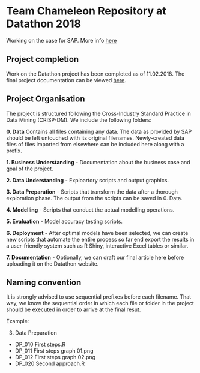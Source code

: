 # Team Chameleon Repository at Datathon 2018
Working on the case for SAP. More info [here](https://www.datasciencesociety.net/datathon/2018/02/04/the-sap-case-analyze-sales/)

## Project completion
Work on the Datathon project has been completed as of 11.02.2018. The final project documentation can be viewed [here](https://raw.githubusercontent.com/Bugzey/Chameleon-SAP/master/7.%20Documentation/Doc_0200%20PaperDraft.md).

## Project Organisation
The project is structured following the Cross-Industry Standard Practice in Data Mining (CRISP-DM). We include the following folders:

**0. Data** Contains all files containing any data. The data as provided by SAP should be left untouched with its original filenames. Newly-created data files of files imported from elsewhere can be included here along with a prefix.

**1. Business Understanding** - Documentation about the business case and goal of the project.

**2. Data Understanding** - Exploartory scripts and output graphics.

**3. Data Preparation** - Scripts that transform the data after a thorough exploration phase. The output from the scripts can be saved in 0. Data.

**4. Modelling** - Scripts that conduct the actual modelling operations.

**5. Evaluation** - Model accuracy testing scripts.

**6. Deployment** - After optimal models have been selected, we can create new scripts that automate the entire process so far end export the results in a user-friendly system such as R Shiny, interactive Excel tables or similar. 

**7. Documentation** \- Optionally, we can draft our final article here before uploading it on the Datathon website.

## Naming convention
It is strongly advised to use sequential prefixes before each filename. That way, we know the sequential order in which
each file or folder in the project should be executed in order to arrive at the final resut.

Example:

3. Data Preparation

* DP\_010 First steps.R
* DP\_011 First steps graph 01.png
* DP\_012 First steps graph 02.png
* DP\_020 Second approach.R
